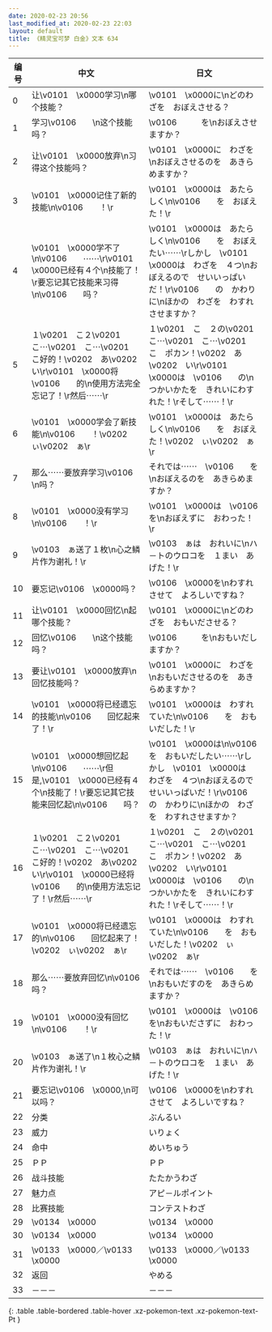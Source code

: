 ```yaml
---
date: 2020-02-23 20:56
last_modified_at: 2020-02-23 22:03
layout: default
title: 《精灵宝可梦 白金》文本 634
---
```

| 编号 | 中文 | 日文 |
| ---- | ---- | ---- |
| 0 | 让\v0101　\x0000学习\n哪个技能？ | \v0101　\x0000に\nどのわざを　おぼえさせる？ |
| 1 | 学习\v0106　　\n这个技能吗？ | \v0106　　　を\nおぼえさせますか？ |
| 2 | 让\v0101　\x0000放弃\n习得这个技能吗？ | \v0101　\x0000に　わざを\nおぼえさせるのを　あきらめますか？ |
| 3 | \v0101　\x0000记住了新的技能\n\v0106　　！\r | \v0101　\x0000は　あたらしく\n\v0106　　を　おぼえた！\r |
| 4 | \v0101　\x0000学不了\n\v0106　　⋯⋯\r\v0101　\x0000已经有４个\n技能了！\r要忘记其它技能来习得\n\v0106　　吗？ | \v0101　\x0000は　あたらしく\n\v0106　　を　おぼえたい⋯⋯\rしかし　\v0101　\x0000は　わざを　４つ\nおぼえるので　せいいっぱいだ！\r\v0106　　の　かわりに\nほかの　わざを　わすれさせますか？ |
| 5 | １\v0201　こ２\v0201　こ⋯\v0201　こ⋯\v0201　こ好的！\v0202　あ\v0202　い\r\v0101　\x0000将\v0106　　的\n使用方法完全忘记了！\r然后⋯⋯\r | １\v0201　こ　２の\v0201　こ⋯\v0201　こ⋯\v0201　こ　ポカン！\v0202　あ\v0202　い\r\v0101　\x0000は　\v0106　　の\nつかいかたを　きれいにわすれた！\rそして⋯⋯！\r |
| 6 | \v0101　\x0000学会了新技能\n\v0106　　！\v0202　ぃ\v0202　ぁ\r | \v0101　\x0000は　あたらしく\n\v0106　　を　おぼえた！\v0202　ぃ\v0202　ぁ\r |
| 7 | 那么⋯⋯要放弃学习\v0106　　\n吗？ | それでは⋯⋯　\v0106　　を\nおぼえるのを　あきらめますか？ |
| 8 | \v0101　\x0000没有学习\n\v0106　　！\r | \v0101　\x0000は　\v0106　　を\nおぼえずに　おわった！\r |
| 9 | \v0103　ぁ送了１枚\n心之鳞片作为谢礼！\r | \v0103　ぁは　おれいに\nハ－トのウロコを　１まい　あげた！\r |
| 10 | 要忘记\v0106　\x0000吗？ | \v0106　\x0000を\nわすれさせて　よろしいですね？ |
| 11 | 让\v0101　\x0000回忆\n起哪个技能？ | \v0101　\x0000に\nどのわざを　おもいださせる？ |
| 12 | 回忆\v0106　　\n这个技能吗？ | \v0106　　　を\nおもいだしますか？ |
| 13 | 要让\v0101　\x0000放弃\n回忆技能吗？ | \v0101　\x0000に　わざを\nおもいださせるのを　あきらめますか？ |
| 14 | \v0101　\x0000将已经遗忘的技能\n\v0106　　回忆起来了！\r | \v0101　\x0000は　わすれていた\n\v0106　　を　おもいだした！\r |
| 15 | \v0101　\x0000想回忆起\n\v0106　　⋯⋯\r但是,\v0101　\x0000已经有４个\n技能了！\r要忘记其它技能来回忆起\n\v0106　　吗？ | \v0101　\x0000は\n\v0106　　を　おもいだしたい⋯⋯\rしかし　\v0101　\x0000は　わざを　４つ\nおぼえるので　せいいっぱいだ！\r\v0106　　の　かわりに\nほかの　わざを　わすれさせますか？ |
| 16 | １\v0201　こ２\v0201　こ⋯\v0201　こ⋯\v0201　こ好的！\v0202　あ\v0202　い\r\v0101　\x0000已经将\v0106　　的\n使用方法忘记了！\r然后⋯⋯\r | １\v0201　こ　２の\v0201　こ⋯\v0201　こ⋯\v0201　こ　ポカン！\v0202　あ\v0202　い\r\v0101　\x0000は　\v0106　　の\nつかいかたを　きれいにわすれた！\rそして⋯⋯！\r |
| 17 | \v0101　\x0000将已经遗忘的\n\v0106　　回忆起来了！\v0202　ぃ\v0202　ぁ\r | \v0101　\x0000は　わすれていた\n\v0106　　を　おもいだした！\v0202　ぃ\v0202　ぁ\r |
| 18 | 那么⋯⋯要放弃回忆\n\v0106　　吗？ | それでは⋯⋯　\v0106　　を\nおもいだすのを　あきらめますか？ |
| 19 | \v0101　\x0000没有回忆\n\v0106　　！\r | \v0101　\x0000は　\v0106　　を\nおもいださずに　おわった！\r |
| 20 | \v0103　ぁ送了\n１枚心之鳞片作为谢礼！\r | \v0103　ぁは　おれいに\nハ－トのウロコを　１まい　あげた！\r |
| 21 | 要忘记\v0106　\x0000,\n可以吗？ | \v0106　\x0000を\nわすれさせて　よろしいですね？ |
| 22 | 分类 | ぶんるい |
| 23 | 威力 | いりょく |
| 24 | 命中 | めいちゅう |
| 25 | ＰＰ | ＰＰ |
| 26 | 战斗技能 | たたかうわざ |
| 27 | 魅力点 | アピ－ルポイント |
| 28 | 比赛技能 | コンテストわざ |
| 29 | \v0134　\x0000 | \v0134　\x0000 |
| 30 | \v0134　\x0000 | \v0134　\x0000 |
| 31 | \v0133　\x0000／\v0133　\x0000 | \v0133　\x0000／\v0133　\x0000 |
| 32 | 返回 | やめる |
| 33 | －－－ | －－－ |
{: .table .table-bordered .table-hover .xz-pokemon-text .xz-pokemon-text-Pt }